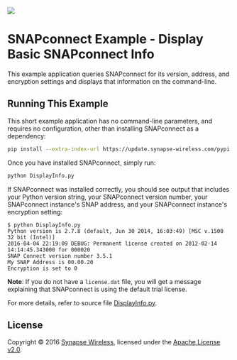 [![](https://cloud.githubusercontent.com/assets/1317406/12406044/32cd9916-be0f-11e5-9b18-1547f284f878.png)](http://www.synapse-wireless.com/)

# SNAPconnect Example - Display Basic SNAPconnect Info

This example application queries SNAPconnect for its version, address, and encryption settings
and displays that information on the command-line.

## Running This Example

This short example application has no command-line parameters, and requires no configuration,
other than installing SNAPconnect as a dependency:

```bash
pip install --extra-index-url https://update.synapse-wireless.com/pypi snapconnect
```
    
Once you have installed SNAPconnect, simply run:

```bash
python DisplayInfo.py
```

If SNAPconnect was installed correctly, you should see output that includes your Python version string,
your SNAPconnect version number, your SNAPconnect instance's SNAP address, and your SNAPconnect instance's
encryption setting:

```
$ python DisplayInfo.py
Python version is 2.7.8 (default, Jun 30 2014, 16:03:49) [MSC v.1500 32 bit (Intel)]
2016-04-04 22:19:09 DEBUG: Permanent license created on 2012-02-14 14:14:45.343000 for 000020
SNAP Connect version number 3.5.1
My SNAP Address is 00.00.20
Encryption is set to 0
```

**Note**: If you do not have a `license.dat` file, you will get a message explaining that SNAPconnect is using
the default trial license.

For more details, refer to source file [DisplayInfo.py](DisplayInfo.py).

## License

Copyright © 2016 [Synapse Wireless](http://www.synapse-wireless.com/), licensed under the [Apache License v2.0](LICENSE.md).

<!-- meta-tags: vvv-snapconnect, vvv-python, vvv-example -->
